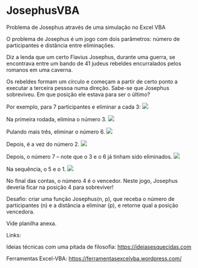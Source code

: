 # JosephusVBA
Problema de Josephus através de uma simulação no Excel VBA


O problema de Josephus é um jogo com dois parâmetros: número de participantes e distância entre eliminações.

Diz a lenda que um certo Flavius Josephus, durante uma guerra, se encontrava entre um bando de 41 judeus rebeldes encurralados pelos romanos em uma caverna.

Os rebeldes formam um círculo e começam a partir de certo ponto a executar a terceira pessoa numa direção.
Sabe-se que Josephus sobreviveu. Em que posição ele estava para ser o último?

Por exemplo, para 7 participantes e eliminar a cada 3:
![](https://ferramentasexcelvba.files.wordpress.com/2019/08/josephus01.png)

Na primeira rodada, elimina o número 3.
![](https://ferramentasexcelvba.files.wordpress.com/2019/08/josephus02.png)

Pulando mais três, eliminar o número 6.
![](https://ferramentasexcelvba.files.wordpress.com/2019/08/josephus03.png)

Depois, é a vez do número 2.
![](https://ferramentasexcelvba.files.wordpress.com/2019/08/josephus04.png)

Depois, o número 7 – note que o 3 e o 6 já tinham sido eliminados.
![](https://ferramentasexcelvba.files.wordpress.com/2019/08/josephus05.png)

Na sequência, o 5 e o 1.
![](https://ferramentasexcelvba.files.wordpress.com/2019/08/josephus06.png)

No final das contas, o número 4 é o vencedor. Neste jogo, Josephus deveria ficar na posição 4 para sobreviver!

Desafio: criar uma função Josephus(n, p), que receba o número de participantes (n) e a distância a eliminar (p), e retorne qual a posição vencedora.


Vide planilha anexa.


Links:

Ideias técnicas com uma pitada de filosofia: https://ideiasesquecidas.com

Ferramentas Excel-VBA: https://ferramentasexcelvba.wordpress.com/

